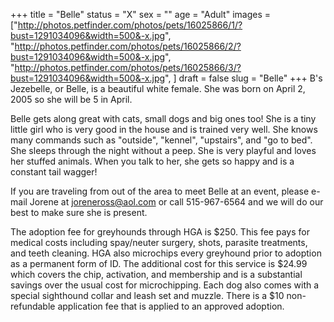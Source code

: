 +++
title = "Belle"
status = "X"
sex = ""
age = "Adult"
images = ["http://photos.petfinder.com/photos/pets/16025866/1/?bust=1291034096&width=500&-x.jpg",
"http://photos.petfinder.com/photos/pets/16025866/2/?bust=1291034096&width=500&-x.jpg",
"http://photos.petfinder.com/photos/pets/16025866/3/?bust=1291034096&width=500&-x.jpg",
]
draft = false
slug = "Belle"
+++
B's Jezebelle, or Belle, is a beautiful white female.  She was born on April 2, 2005 so she will be 5 in April.
 
Belle gets along great with cats, small dogs and big ones too!  She is a tiny little girl who is very good in the house and is trained very well.  She knows many commands such as "outside", "kennel", "upstairs", and "go to bed".  She sleeps through the night without a peep.  She is very playful and loves her stuffed animals.  When you talk to her, she gets so happy and is a constant tail wagger!


  If you are traveling from out of the area to meet Belle at an event, please e-mail Jorene at joreneross@aol.com or call 515-967-6564 and we will do our best to make sure she is present.

The adoption fee for greyhounds through HGA is $250. This fee pays for medical costs including spay/neuter surgery, shots, parasite treatments, and teeth cleaning.  HGA also microchips every greyhound prior to adoption as a permanent form of ID.  The additional cost for this service is $24.99 which covers the chip, activation, and membership and is a substantial savings over the usual cost for microchipping.  Each dog also comes with a special sighthound collar and leash set and muzzle. There is a $10 non-refundable application fee that is applied to an approved adoption.
